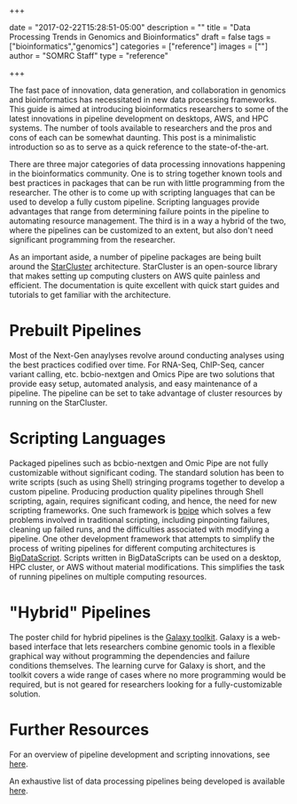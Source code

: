 +++

date = "2017-02-22T15:28:51-05:00"
description = ""
title = "Data Processing Trends in Genomics and Bioinformatics"
draft = false
tags = ["bioinformatics","genomics"]
categories = ["reference"]
images = [""]
author = "SOMRC Staff"
type = "reference"

+++


The fast pace of innovation, data generation, and collaboration in genomics and bioinformatics has necessitated in new data processing frameworks. This guide is aimed at introducing bioinformatics researchers to some of the latest innovations in pipeline development on desktops, AWS, and HPC systems. The number of tools available to researchers and the pros and cons of each can be somewhat daunting. This post is a minimalistic introduction so as to serve as a quick reference to the state-of-the-art. 

There are three major categories of data processing innovations happening in the bioinformatics community. One is to string together known tools and best practices in packages that can be run with little programming from the researcher. The other is to come up with scripting languages that can be used to develop a fully custom pipeline. Scripting languages provide advantages that range from determining failure points in the pipeline to automating resource management. The third is in a way a hybrid of the two, where the pipelines can be customized to an extent, but also don't need significant programming from the researcher.

As an important aside, a number of pipeline packages are being built around the [StarCluster](http://star.mit.edu/cluster/) architecture. StarCluster is an open-source library that makes setting up computing clusters on AWS quite painless and efficient. The documentation is quite excellent with quick start guides and tutorials to get familiar with the architecture.  

# Prebuilt Pipelines

Most of the Next-Gen anaylyses revolve around conducting analyses using the best practices codified over time. For RNA-Seq, ChIP-Seq, cancer variant calling, etc. bcbio-nextgen and Omics Pipe are two solutions that provide easy setup, automated analysis, and easy maintenance of a pipeline. The pipeline can be set to take advantage of cluster resources by running on the StarCluster. 

# Scripting Languages

Packaged pipelines such as bcbio-nextgen and Omic Pipe are not fully customizable without significant coding. The standard solution has been to write scripts (such as using Shell) stringing programs together to develop a custom pipeline. Producing production quality pipelines through Shell scripting, again, requires significant coding, and hence, the need for new scripting frameworks. One such framework is [bpipe](https://github.com/ssadedin/bpipe) which solves a few problems involved in traditional scripting, including pinpointing failures, cleaning up failed runs, and the difficulties associated with modifying a pipeline. One other development framework that attempts to simplify the process of writing pipelines for different computing architectures is [BigDataScript](https://www.ncbi.nlm.nih.gov/pmc/articles/PMC4271142/). Scripts written in BigDataScripts can be used on a desktop, HPC cluster, or AWS without material modifications. This simplifies the task of running pipelines on multiple computing resources.

# "Hybrid" Pipelines

The poster child for hybrid pipelines is the [Galaxy toolkit](https://galaxyproject.org). Galaxy is a web-based interface that lets researchers combine genomic tools in a flexible graphical way without programming the dependencies and failure conditions themselves. The learning curve for Galaxy is short, and the toolkit covers a wide range of cases where no more programming would be required, but is not geared for researchers looking for a fully-customizable solution.

# Further Resources

For an overview of pipeline development and scripting innovations, see [here](https://oup.silverchair-cdn.com/oup/backfile/Content_public/Journal/bib/PAP/10.1093_bib_bbw020/2/bbw020.pdf?Expires=1488129445&Signature=MBYVRsDIcB1Ytg3hcXjORfkK60hZbmbrSlF-SPaIHDaEHQtr4EGdrzjrey8Ql9q0pAHtP1yN8suduXS9SKzDAzhXd5Nz-kwjb7vVTFIlheRk35pYccLxBMM7Y9Lg2pw99ey2lCvpXrnJfuPGue8GJZg2QyavPSxjPWrvJph7pFWlaib6LxWMNqgj-swWhM1HmtBFV5ZGNPe7Ix9fYA1f6MckWlP47M5k2kBH0k79o6~ndnWeiEJPzj-K8L20beDLfgLVFfSOqGMOV7yVErJ7K4GGldLrs8GGoCQ5t3jZyATtrLJ3alUmy2uLn9B9~77O3kVsDWsRg6Q2hzLdCTavAw__&Key-Pair-Id=APKAIUCZBIA4LVPAVW3Q).

An exhaustive list of data processing pipelines being developed is available [here](https://github.com/pditommaso/awesome-pipeline).

